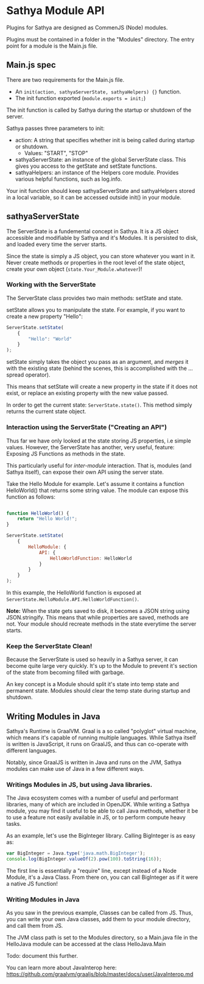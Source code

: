 # Sathya Module API
Plugins for Sathya are designed as CommenJS (Node) modules.

Plugins must be contained in a folder in the "Modules" directory.
The entry point for a module is the Main.js file.

## Main.js spec
There are two requirements for the Main.js file.
* An `init(action, sathyaServerState, sathyaHelpers) {}` function.
* The init function exported (`module.exports = init;`)

The init function is called by Sathya during the startup or shutdown of the server.

Sathya passes three parameters to init:
* action: A string that specifies whether init is being called during startup or shutdown.
  * Values: "START", "STOP"
* sathyaServerState: an instance of the global ServerState class. This gives you access to the getState and setState functions.
* sathyaHelpers: an instance of the Helpers core module. Provides various helpful functions, such as log.info.

Your init function should keep sathyaServerState and sathyaHelpers stored in a local variable, so it can be accessed outside init() in your module.

## sathyaServerState
The ServerState is a fundemental concept in Sathya. It is a JS object accessible and modifiable by Sathya and it's Modules.
It is persisted to disk, and loaded every time the server starts.

Since the state is simply a JS object, you can store whatever you want in it.
Never create methods or properties in the root level of the state object, create your own object (`state.Your_Module.whatever`)!

### Working with the ServerState
The ServerState class provides two main methods: setState and state.

setState allows you to manipulate the state. For example, if you want to create a new property "Hello":
```javascript
ServerState.setState(
    {
        "Hello": "World"
    }
);
```

setState simply takes the object you pass as an argument, and *merges* it with the existing state (behind the scenes, this is accomplished with the ... spread operator).

This means that setState will create a new property in the state if it does not exist, or replace an existing property with the new value passed.

In order to get the current state: `ServerState.state()`. This method simply returns the current state object.


### Interaction using the ServerState ("Creating an API")
Thus far we have only looked at the state storing JS properties, i.e simple values. However, the ServerState has another, very useful, feature: Exposing JS Functions as methods in the state.

This particularly useful for *inter-module* interaction. That is, modules (and Sathya itself), can expose their own API using the server state.

Take the Hello Module for example. Let's assume it contains a function HelloWorld() that returns some string value. The module can expose this function as follows:
```javascript

function HelloWorld() {
    return "Hello World!";
}

ServerState.setState(
    {
        HelloModule: {
            API: {
                HelloWorldFunction: HelloWorld
            }
        }
    }  
);
```

In this example, the HelloWorld function is exposed at `ServerState.HelloModule.API.HelloWorldFunction()`.

**Note:** When the state gets saved to disk, it becomes a JSON string using JSON.stringify. This means that while properties are saved, methods are not. Your module should recreate methods in the state everytime the server starts.

### Keep the ServerState Clean!
Because the ServerState is used so heavily in a Sathya server, it can become quite large very quickly. It's up to the Module to prevent it's section of the state from becoming filled with garbage.

An key concept is a Module should split it's state into temp state and permanent state. Modules should clear the temp state during startup and shutdown.

## Writing Modules in Java
Sathya's Runtime is GraalVM. Graal is a so called "polyglot" virtual machine, which means it's capable of running multiple languages. 
While Sathya itself is written is JavaScript, it runs on GraalJS, and thus can co-operate with different languages.

Notably, since GraalJS is written in Java and runs on the JVM, Sathya modules can make use of Java in a few different ways.
### Writings Modules in JS, but using Java libraries.
The Java ecosystem comes with a number of useful and performant libraries, many of which are included in OpenJDK.
While writing a Sathya module, you may find it useful to be able to call Java methods, whether it be to use a feature not easily available in JS, or to perform compute heavy tasks.

As an example, let's use the BigInteger library. Calling BigInteger is as easy as:
```javascript
var BigInteger = Java.type('java.math.BigInteger');
console.log(BigInteger.valueOf(2).pow(100).toString(16));
```
The first line is essentially a "require" line, except instead of a Node Module, it's a Java Class.
From there on, you can call BigInteger as if it were a native JS function!
### Writing Modules in Java
As you saw in the previous example, Classes can be called from JS. Thus, you can write your own Java classes, add them to your module directory, and call them from JS.

The JVM class path is set to the Modules directory, so a Main.java file in the HelloJava module can be accessed at the class HelloJava.Main

Todo: document this further.

You can learn more about JavaInterop here: https://github.com/graalvm/graaljs/blob/master/docs/user/JavaInterop.md